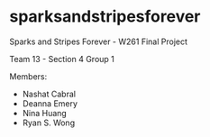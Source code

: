 # sparksandstripesforever
Sparks and Stripes Forever - W261 Final Project

Team 13 - Section 4 Group 1

Members:
- Nashat Cabral
- Deanna Emery
- Nina Huang
- Ryan S. Wong
